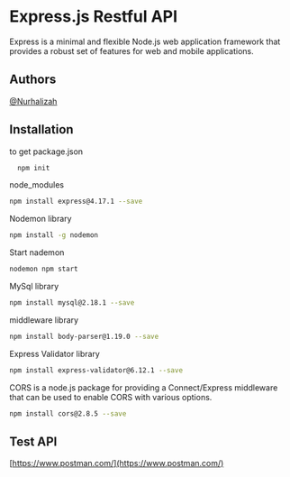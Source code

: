 
# Express.js Restful API

Express is a minimal and flexible Node.js web application framework that provides a robust set of features for web and mobile applications.


## Authors

[@Nurhalizah](https://github.com/Nrhlzh-18)


## Installation

to get package.json 

```bash
  npm init
```
node_modules 

```bash
npm install express@4.17.1 --save
```
Nodemon library

```bash
npm install -g nodemon
```
Start nademon

```bash
nodemon npm start
```

MySql library 

```bash
npm install mysql@2.18.1 --save
```  

middleware library

```bash
npm install body-parser@1.19.0 --save
```  

Express Validator library 

```bash
npm install express-validator@6.12.1 --save
```  

CORS is a node.js package for providing a Connect/Express middleware that can be used to enable CORS with various options.

```bash
npm install cors@2.8.5 --save
```  



## Test API

[https://www.postman.com/](https://www.postman.com/)